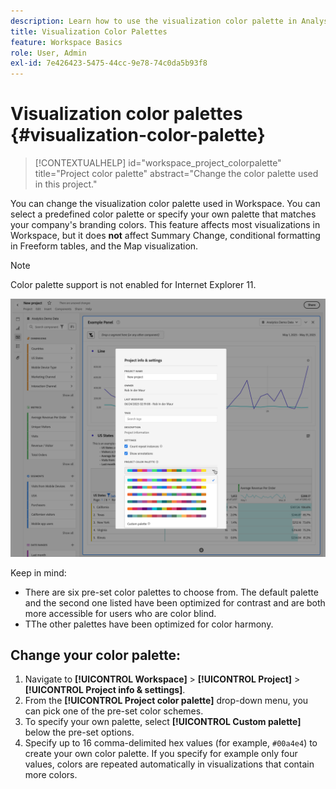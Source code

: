 ```yaml
---
description: Learn how to use the visualization color palette in Analysis Workspace.
title: Visualization Color Palettes
feature: Workspace Basics
role: User, Admin
exl-id: 7e426423-5475-44cc-9e78-74c0da5b93f8
---
```

# Visualization color palettes {#visualization-color-palette}

<!-- markdownlint-disable MD034 -->

>[!CONTEXTUALHELP]
>id="workspace_project_colorpalette"
>title="Project color palette"
>abstract="Change the color palette used in this project."

<!-- markdownlint-enable MD034 -->


You can change the visualization color palette used in Workspace. You can select a predefined color palette or specify your own palette that matches your company's branding colors. This feature affects most visualizations in Workspace, but it does **not** affect Summary Change, conditional formatting in Freeform tables, and the Map visualization.

>[!NOTE]
>
>Color palette support is not enabled for Internet Explorer 11.

![The Project Info & Settings window.](assets/color-palette.png)

Keep in mind:

* There are six pre-set color palettes to choose from. The default palette and the second one listed have been optimized for contrast and are both more accessible for users who are color blind.
* TThe other palettes have been optimized for color harmony.

## Change your color palette:

1. Navigate to **[!UICONTROL Workspace]** > **[!UICONTROL Project]** > **[!UICONTROL Project info & settings]**.
1. From the **[!UICONTROL Project color palette]** drop-down menu, you can pick one of the pre-set color schemes.
1. To specify your own palette, select **[!UICONTROL Custom palette]** below the pre-set options.
1. Specify up to 16 comma-delimited hex values (for example, `#00a4e4`) to create your own color palette. If you specify for example only four values, colors are repeated automatically in visualizations that contain more colors.


<!--
# Visualization Color Palettes {#visualization-color-palettes}

>[!CONTEXTUALHELP]
>id="workspace_project_colorpalette"
>title="Project color palette"
>abstract="Change the color palette used in this project."

You can change the visualization color palette used in Workspace by choosing a different color palette or by specifying your own palette that could match your company's branding colors. This feature affects most visualizations in Workspace, but it does **not** affect [!UICONTROL Summary Change], conditional formatting in [!UICONTROL Freeform] tables, and the [!UICONTROL Map] visualization.

>[!NOTE]
>
>Color palette support is not enabled for Internet Explorer 11.

![](assets/color_palettes.png)

Keep in mind:

* There are five pre-set color palettes to choose from. The default palette and the one below have been optimized for optimal contrast and are both more accessible for those who are color blind.
* The third to the fifth color palettes below the top two have been optimized for color harmony.

## Change your [!UICONTROL color palette]:



>[!BEGINSHADEBOX]

See ![VideoCheckedOut](/help/assets/icons/VideoCheckedOut.svg) [Using a custom color palette](https://video.tv.adobe.com/v/23876?quality=12&learn=on){target="_blank"} for a demo video.

>[!ENDSHADEBOX]


1. Navigate to **[!UICONTROL Workspace]** > **[!UICONTROL Project]** > **[!UICONTROL Project Info & Settings]**.
1. From the **[!UICONTROL Project Color Palette]** drop-down list, you can pick one of five pre-set color schemes.

   ![](assets/custom_palette.png)

1. To specify your own palette, select **[!UICONTROL Custom Palette]** below the pre-set options.
1. Specify up to 16 comma-separated hexadecimal values (for example, #00a4e4) for the colors you intend to use. If, for example, you want to use only four values, these colors will automatically be repeated in visualizations that contain more colors.
-->